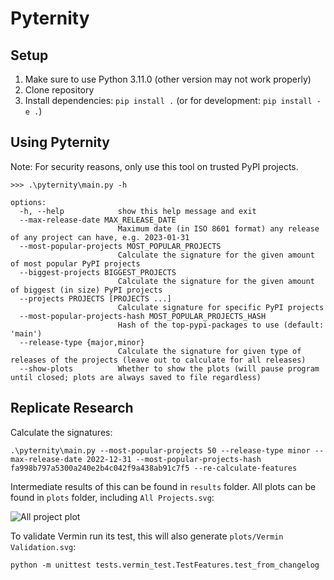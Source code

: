# Pyternity

## Setup

1. Make sure to use Python 3.11.0 (other version may not work properly)
2. Clone repository
3. Install dependencies: `pip install .` (or for development: `pip install -e .`)

## Using Pyternity

Note: For security reasons, only use this tool on trusted PyPI projects.

```console
>>> .\pyternity\main.py -h 

options:
  -h, --help            show this help message and exit
  --max-release-date MAX_RELEASE_DATE
                        Maximum date (in ISO 8601 format) any release of any project can have, e.g. 2023-01-31
  --most-popular-projects MOST_POPULAR_PROJECTS
                        Calculate the signature for the given amount of most popular PyPI projects
  --biggest-projects BIGGEST_PROJECTS
                        Calculate the signature for the given amount of biggest (in size) PyPI projects
  --projects PROJECTS [PROJECTS ...]
                        Calculate signature for specific PyPI projects
  --most-popular-projects-hash MOST_POPULAR_PROJECTS_HASH
                        Hash of the top-pypi-packages to use (default: 'main')
  --release-type {major,minor}
                        Calculate the signature for given type of releases of the projects (leave out to calculate for all releases)
  --show-plots          Whether to show the plots (will pause program until closed; plots are always saved to file regardless)
```

## Replicate Research

Calculate the signatures:

```shell
.\pyternity\main.py --most-popular-projects 50 --release-type minor --max-release-date 2022-12-31 --most-popular-projects-hash fa998b797a5300a240e2b4c042f9a438ab91c7f5 --re-calculate-features
```

Intermediate results of this can be found in `results` folder. All plots can be found in `plots` folder,
including `All Projects.svg`:

<img src="https://github.com/cpAdm/Pyternity/blob/master/plots/All%20Projects.svg" alt="All project plot">

To validate Vermin run its test, this will also generate `plots/Vermin Validation.svg`:

`python -m unittest tests.vermin_test.TestFeatures.test_from_changelog`


